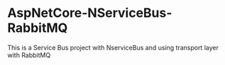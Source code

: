 # AspNetCore-NServiceBus-RabbitMQ
This is a Service Bus project with NserviceBus and using transport layer with RabbitMQ
